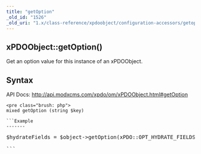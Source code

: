 ```yaml
---
title: "getOption"
_old_id: "1526"
_old_uri: "1.x/class-reference/xpdoobject/configuration-accessors/getoption"
---
```


xPDOObject::getOption()
-----------------------

Get an option value for this instance of an xPDOObject.

Syntax
------

API Docs: <http://api.modxcms.com/xpdo/om/xPDOObject.html#getOption>

```
<pre class="brush: php">
mixed getOption (string $key)

```Example
-------

```
<pre class="brush: php">
$hydrateFields = $object->getOption(xPDO::OPT_HYDRATE_FIELDS);

```
